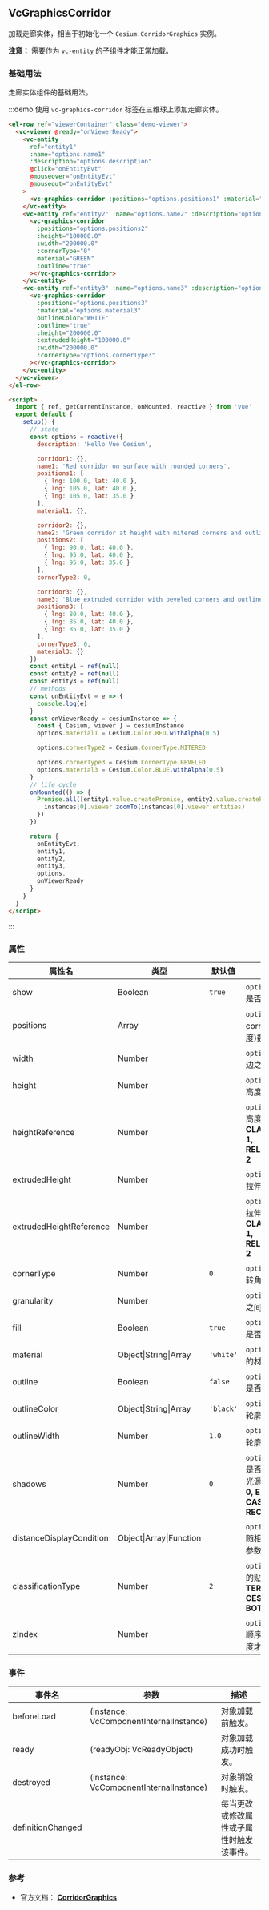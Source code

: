 ## VcGraphicsCorridor

加载走廊实体，相当于初始化一个 `Cesium.CorridorGraphics` 实例。

**注意：** 需要作为 `vc-entity` 的子组件才能正常加载。

### 基础用法

走廊实体组件的基础用法。

:::demo 使用 `vc-graphics-corridor` 标签在三维球上添加走廊实体。

```html
<el-row ref="viewerContainer" class="demo-viewer">
  <vc-viewer @ready="onViewerReady">
    <vc-entity
      ref="entity1"
      :name="options.name1"
      :description="options.description"
      @click="onEntityEvt"
      @mouseover="onEntityEvt"
      @mouseout="onEntityEvt"
    >
      <vc-graphics-corridor :positions="options.positions1" :material="options.material1" :width="200000.0"></vc-graphics-corridor>
    </vc-entity>
    <vc-entity ref="entity2" :name="options.name2" :description="options.description">
      <vc-graphics-corridor
        :positions="options.positions2"
        :height="100000.0"
        :width="200000.0"
        :cornerType="0"
        material="GREEN"
        :outline="true"
      ></vc-graphics-corridor>
    </vc-entity>
    <vc-entity ref="entity3" :name="options.name3" :description="options.description">
      <vc-graphics-corridor
        :positions="options.positions3"
        :material="options.material3"
        outlineColor="WHITE"
        :outline="true"
        :height="200000.0"
        :extrudedHeight="100000.0"
        :width="200000.0"
        :cornerType="options.cornerType3"
      ></vc-graphics-corridor>
    </vc-entity>
  </vc-viewer>
</el-row>

<script>
  import { ref, getCurrentInstance, onMounted, reactive } from 'vue'
  export default {
    setup() {
      // state
      const options = reactive({
        description: 'Hello Vue Cesium',

        corridor1: {},
        name1: 'Red corridor on surface with rounded corners',
        positions1: [
          { lng: 100.0, lat: 40.0 },
          { lng: 105.0, lat: 40.0 },
          { lng: 105.0, lat: 35.0 }
        ],
        material1: {},

        corridor2: {},
        name2: 'Green corridor at height with mitered corners and outline',
        positions2: [
          { lng: 90.0, lat: 40.0 },
          { lng: 95.0, lat: 40.0 },
          { lng: 95.0, lat: 35.0 }
        ],
        cornerType2: 0,

        corridor3: {},
        name3: 'Blue extruded corridor with beveled corners and outline',
        positions3: [
          { lng: 80.0, lat: 40.0 },
          { lng: 85.0, lat: 40.0 },
          { lng: 85.0, lat: 35.0 }
        ],
        cornerType3: 0,
        material3: {}
      })
      const entity1 = ref(null)
      const entity2 = ref(null)
      const entity3 = ref(null)
      // methods
      const onEntityEvt = e => {
        console.log(e)
      }
      const onViewerReady = cesiumInstance => {
        const { Cesium, viewer } = cesiumInstance
        options.material1 = Cesium.Color.RED.withAlpha(0.5)

        options.cornerType2 = Cesium.CornerType.MITERED

        options.cornerType3 = Cesium.CornerType.BEVELED
        options.material3 = Cesium.Color.BLUE.withAlpha(0.5)
      }
      // life cycle
      onMounted(() => {
        Promise.all([entity1.value.createPromise, entity2.value.createPromise, entity3.value.createPromise]).then(instances => {
          instances[0].viewer.zoomTo(instances[0].viewer.entities)
        })
      })

      return {
        onEntityEvt,
        entity1,
        entity2,
        entity3,
        options,
        onViewerReady
      }
    }
  }
</script>
```

:::

### 属性

<!-- prettier-ignore -->
| 属性名 | 类型 | 默认值 | 描述 | 可选值 |
| ------ | ----| ----- | ---- | ------ |
| show | Boolean | `true` | `optional` 指定 corridor 是否显示。 |
| positions | Array | | `optional` 指定描述 corridor 位置的经纬度(高度)数组。 |
| width | Number | | `optional` 指定 corridor 边之间的距离。 |
| height | Number | | `optional` 指定 corridor 高度。 |
| heightReference | Number | | `optional` 指定 corridor 高度模式。**NONE: 0, CLAMP_TO_GROUND: 1, RELATIVE_TO_GROUND: 2** |0/1/2|
| extrudedHeight | Number | | `optional` 指定 corridor 拉伸高度。 |
| extrudedHeightReference | Number | | `optional` 指定 corridor 拉伸高度模式。 **NONE: 0, CLAMP_TO_GROUND: 1, RELATIVE_TO_GROUND: 2**|0/1/2|
| cornerType | Number | `0` | `optional` 指定 corridor 转角样式。 |
| granularity | Number | | `optional` 指定每个经纬度之间的采样粒度。 |
| fill | Boolean | `true` | `optional` 指定 corridor 是否填充材质。 |
| material | Object\|String\|Array | `'white'` | `optional` 指定 corridor 的材质。 |
| outline | Boolean | `false` | `optional` 指定 corridor 是否绘制轮廓线。 |
| outlineColor | Object\|String\|Array | `'black'` | `optional` 指定 corridor 轮廓线颜色。 |
| outlineWidth | Number | `1.0` | `optional` 指定 corridor 轮廓线宽度。 |
| shadows | Number | `0` | `optional` 指定 corridor 是否接收或者发射每个点光源的阴影。 **DISABLED: 0, ENABLED: 1, CAST_ONLY: 2, RECEIVE_ONLY: 3**|0/1/2/3|
| distanceDisplayCondition | Object\|Array\|Function | | `optional` 指定 corridor 随相机距离改变是否显示参数。 |
| classificationType | Number | `2` | `optional` 指定 corridor 的贴对象模式。 **TERRAIN: 0, CESIUM_3D_TILE: 1, BOTH: 2**|0/1/2|
| zIndex | Number | | `optional` 指定 corridor 顺序，没有高度和拉伸高度才有效。 |

### 事件

| 事件名            | 参数                                    | 描述                                     |
| ----------------- | --------------------------------------- | ---------------------------------------- |
| beforeLoad        | (instance: VcComponentInternalInstance) | 对象加载前触发。                         |
| ready             | (readyObj: VcReadyObject)               | 对象加载成功时触发。                     |
| destroyed         | (instance: VcComponentInternalInstance) | 对象销毁时触发。                         |
| definitionChanged |                                         | 每当更改或修改属性或子属性时触发该事件。 |

### 参考

- 官方文档： **[CorridorGraphics](https://cesium.com/docs/cesiumjs-ref-doc/CorridorGraphics.html)**
